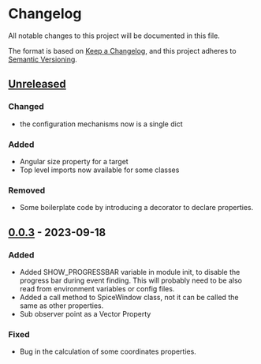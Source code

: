 # Changelog
All notable changes to this project will be documented in this file.

The format is based on [Keep a Changelog](https://keepachangelog.com/en/1.0.0/), and this project adheres to [Semantic Versioning](https://semver.org/spec/v2.0.0.html).

## [Unreleased]
### Changed
- the configuration mechanisms now is a single dict

### Added
- Angular size property for a target
- Top level imports now available for some classes

### Removed
- Some boilerplate code by introducing a decorator to declare properties.

## [0.0.3] - 2023-09-18
### Added
- Added SHOW_PROGRESSBAR variable in module init, to disable the progress bar during event finding. This will probably need to be also read from environment variables or config files.
- Added a call method to SpiceWindow class, not it can be called the same as other properties.
- Sub observer point as a Vector Property

### Fixed
- Bug in the calculation of some coordinates properties.

[Unreleased]: https://github.com/luca-penasa/spice_segmenter/compare/0.0.3...master
[0.0.3]: https://github.com/luca-penasa/spice_segmenter/tree/0.0.3
